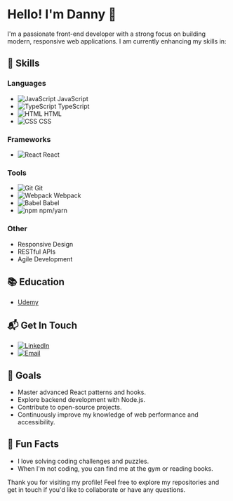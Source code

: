 # Hello! I'm Danny 👋

I'm a passionate front-end developer with a strong focus on building modern, responsive web applications. I am currently enhancing my skills in:

## 🚀 Skills

### Languages
- ![JavaScript](https://img.shields.io/badge/-JavaScript-black?style=flat-square&logo=javascript) JavaScript
- ![TypeScript](https://img.shields.io/badge/-TypeScript-black?style=flat-square&logo=typescript) TypeScript
- ![HTML](https://img.shields.io/badge/-HTML-black?style=flat-square&logo=html5) HTML
- ![CSS](https://img.shields.io/badge/-CSS-black?style=flat-square&logo=css3) CSS

### Frameworks
- ![React](https://img.shields.io/badge/-React-black?style=flat-square&logo=react) React

### Tools
- ![Git](https://img.shields.io/badge/-Git-black?style=flat-square&logo=git) Git
- ![Webpack](https://img.shields.io/badge/-Webpack-black?style=flat-square&logo=webpack) Webpack
- ![Babel](https://img.shields.io/badge/-Babel-black?style=flat-square&logo=babel) Babel
- ![npm](https://img.shields.io/badge/-npm-black?style=flat-square&logo=npm) npm/yarn

### Other
- Responsive Design
- RESTful APIs
- Agile Development

## 📚 Education

- [Udemy](https://www.udemy.com)

## 📬 Get In Touch

- [![LinkedIn](https://img.shields.io/badge/-LinkedIn-black?style=flat-square&logo=linkedin)](https://www.linkedin.com)
- [![Email](https://img.shields.io/badge/-Email-black?style=flat-square&logo=gmail)](mailto:your-email@example.com)

## 🎯 Goals

- Master advanced React patterns and hooks.
- Explore backend development with Node.js.
- Contribute to open-source projects.
- Continuously improve my knowledge of web performance and accessibility.

## 🎉 Fun Facts

- I love solving coding challenges and puzzles.
- When I'm not coding, you can find me at the gym or reading books.

Thank you for visiting my profile! Feel free to explore my repositories and get in touch if you'd like to collaborate or have any questions.
